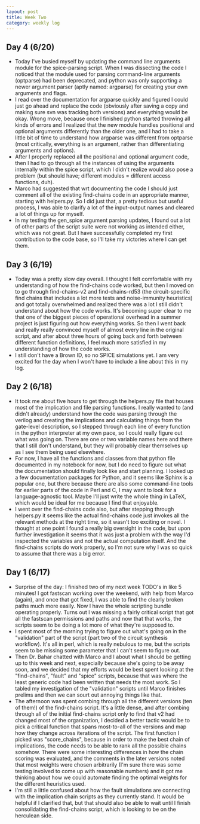 ```yaml
---
layout: post 
title: Week Two 
category: weekly log
---
```


## Day 4 (6/20)
+ Today I've busied myself by updating the command line arguments module for the
spice-parsing script. When I was dissecting the code I noticed that the module used
for parsing command-line arguments (optparse) had been deprecated, and python was
only supporting a newer argument parser (aptly named: argparse) for creating your
own arguments and flags.
+ I read over the documentation for argparse quickly and figured I could just go
ahead and replace the code (obviously after saving a copy and making sure svn
was tracking both versions) and everything would be okay. Wrong move, because once
I finished python started throwing all kinds of errors and I realized that the new
module handles positional and optional arguments differently than the older one,
and I had to take a little bit of time to understand how argparse was different from
optparse (most critically, everything is an argument, rather than differentiating
arguments and options).
+ After I properly replaced all the positional and optional argument code, then I
had to go through all the instances of using the arguments internally within the 
spice script, which I didn't realize would also pose a problem (but should have;
different modules = different access functions, duh). 
+ Marco had suggested that wrt documenting the code I should just comment all of
the existing find-chains code in an appropriate manner, starting with helpers.py.
So I did just that, a pretty tedious but useful process, I was able to clarify
a lot of the input-output names and cleared a lot of things up for myself.
+ In my testing the gen_spice argument parsing updates, I found out a lot of other
parts of the script suite were not working as intended either, which was not great.
But I have successfully completed my first contribution to the code base, so I'll
take my victories where I can get them.

## Day 3 (6/19)
+ Today was a pretty slow day overall. I thought I felt comfortable with my understanding
of how the find-chains code worked, but then I moved on to go through find-chains-v2 and
find-chains-rd53 (the circuit-specific find chains that includes a lot more tests and 
noise-immunity heuristics) and got totally overwhelmed and realized there was a lot I still
didn't understand about how the code works. It's becoming super clear to me that one of the
biggest pieces of operational overhead in a summer project is just figuring out how everything
works. So then I went back and really really convinced myself of almost every line in the original
script, and after about three hours of going back and forth between different function definitions,
I feel much more satisfied in my understanding of how the code works. 
+ I still don't have a Brown ID, so no SPICE simulations yet. I am very excited for the day
when I won't have to include a line about this in my log.

## Day 2 (6/18)
+ It took me about five hours to get through the helpers.py file that
houses most of the implication and file parsing functions. I really wanted to
(and didn't already) understand how the code was parsing through the verilog
and creating the implications and calculating things from the gate-level description,
so I stepped through each line of every function in the python interpreter at
my own pace, so I could really figure out what was going on. 
There are one or two variable names here and there that I still don't understand,
but they will probably clear themselves up as I see them being used elsewhere. 
+ For now, I have 
all the functions and classes from that python file documented in my notebook
for now, but I do need to figure out what the documentation should finally look
like and start planning. I looked up a few documentation packages for Python,
and it seems like Sphinx is a popular one, but there because there are also some 
command-line tools for earlier parts of the code in Perl and C, I may want to look
for a language-agnostic tool. Maybe I'll just write the whole thing in LaTeX, which would
be ideal for me because I find that enjoyable.
+ I went over the find-chains code also, but after stepping through helpers.py it seems like
the actual find-chains code just invokes all the relevant methods at the right time, so it
wasn't too exciting or novel. I thought at one point I found a really big oversight in the code,
but upon further investigation it seems that it was just a problem with the way I'd inspected
the variables and not the actual computation itself. And the find-chains scripts do work properly, so I'm 
not sure why I was so quick to assume that there was a big error.

## Day 1 (6/17)
 + Surprise of the day: I finished two of my next week TODO's in like 5 minutes! 
 I got fastscan working over the weekend, with help from Marco (again), and once
 that got fixed, I was able to find the clearly broken paths much more easily.
 Now I have the whole scripting bundle operating properly. Turns out I was
 missing a fairly critical script that got all the fastscan permissions and paths
 and now that that works, the scripts seem to be doing
 a lot more of what they're supposed to.
 + I spent most of the morning trying to figure out what's going on in the "validation"
 part of the script (part two of the circuit synthesis workflow). It's all in perl, 
 which is really nebulous to me, but the scripts seem to be missing some parameter
 that I can't seem to figure out.
 + Then Dr. Bahar chatted with Marco and I about what I should be
 getting up to this week and next, especially because she's going to be away soon, and 
 we decided that my efforts would be best spent looking at the 
 "find-chains", "fault" and "spice" scripts, because that was where the least generic
 code had been written that needs the most work. So I tabled my investigation of the
 "validation" scripts until Marco finishes prelims and then we can sourt out annoying things
 like that.
 + The afternoon was spent combing through all the different versions (ten of them!) of the 
 find-chains script. It's a little dense, and after combing through all of the initial find-chains
 script only to find that v2 had changed most of the organization, I decided a better
 tactic would be to pick a critical function that spans most-to-all of the versions and 
 map how they change across iterations of the script. The first function I picked was "score_chains",
 because in order to make the best chain of implications, the code needs to be able to
 rank all the possible chains somehow. There were some interesting differences in how
 the chain scoring was evaluated, and the comments in the later versions noted that
 most weights were chosen arbitrarily (I'm sure there was some testing involved
 to come up with reasonable numbers) and it got me thinking about how we could automate
 finding the optimal weights for the different heuristics used.
 + I'm still a little confused about how the fault simulations are connecting with
 the implication chain scripts as they currently stand. It would be helpful if I 
 clarified that, but that should also be able to wait until I finish consolidating the find-chains
 script, which is looking to be on the herculean side.
